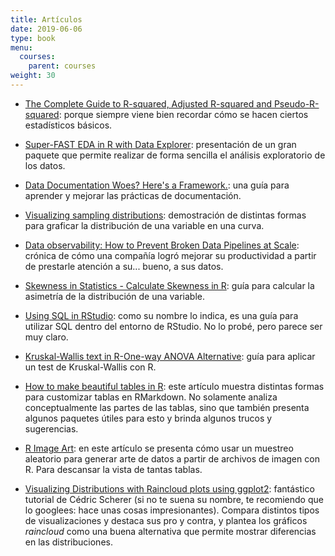 ```yaml
---
title: Artículos
date: 2019-06-06
type: book
menu:
  courses:
    parent: courses
weight: 30
---
```


-   [The Complete Guide to R-squared, Adjusted R-squared and Pseudo-R-squared](https://towardsdatascience.com/the-complete-guide-to-r-squared-adjusted-r-squared-and-pseudo-r-squared-4136650fc06c): porque siempre viene bien recordar cómo se hacen ciertos estadísticos básicos.

-   [Super-FAST EDA in R with Data Explorer](https://www.r-bloggers.com/2021/03/super-fast-eda-in-r-with-dataexplorer/): presentación de un gran paquete que permite realizar de forma sencilla el análisis exploratorio de los datos.

-   [Data Documentation Woes? Here's a Framework.](https://towardsdatascience.com/data-documentation-woes-heres-a-framework-6aba8f20626c): una guía para aprender y mejorar las prácticas de documentación.

-   [Visualizing sampling distributions](https://ggplot2tor.com/tutorials/sampling_distributions): demostración de distintas formas para graficar la distribución de una variable en una curva.

-   [Data observability: How to Prevent Broken Data Pipelines at Scale](https://towardsdatascience.com/data-observability-how-to-increase-trust-in-data-at-scale-105aa928eabe): crónica de cómo una compañía logró mejorar su productividad a partir de prestarle atención a su... bueno, a sus datos.

-   [Skewness in Statistics - Calculate Skewness in R](https://www.r-bloggers.com/2021/06/skewness-in-statistics-calculate-skewness-in-r/): guía para calcular la asimetría de la distribución de una variable.

-   [Using SQL in RStudio](https://irene.rbind.io/post/using-sql-in-rstudio/): como su nombre lo indica, es una guía para utilizar SQL dentro del entorno de RStudio. No lo probé, pero parece ser muy claro. 

-   [Kruskal-Wallis text in R-One-way ANOVA Alternative](https://www.r-bloggers.com/2021/06/kruskal-wallis-test-in-r-one-way-anova-alternative/): guía para aplicar un test de Kruskal-Wallis con R.

-   [How to make beautiful tables in R](https://rfortherestofus.com/2019/11/how-to-make-beautiful-tables-in-r/): este artículo muestra distintas formas para customizar tablas en RMarkdown. No solamente analiza conceptualmente las partes de las tablas, sino que también presenta algunos paquetes útiles para esto y brinda algunos trucos y sugerencias.

-   [R Image Art](http://mfviz.com/r-image-art/): en este artículo se presenta cómo usar un muestreo aleatorio para generar arte de datos a partir de archivos de imagen con R. Para descansar la vista de tantas tablas.

-   [Visualizing Distributions with Raincloud plots using ggplot2](https://www.cedricscherer.com/2021/06/06/visualizing-distributions-with-raincloud-plots-with-ggplot2/): fantástico tutorial de Cédric Scherer (si no te suena su nombre, te recomiendo que lo googlees: hace unas cosas impresionantes). Compara distintos tipos de visualizaciones y destaca sus pro y contra, y plantea los gráficos <i>raincloud</i> como una buena alternativa que permite mostrar diferencias en las distribuciones.